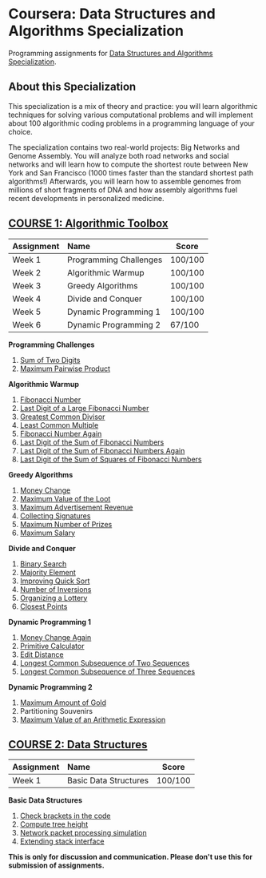 # Coursera: Data Structures and Algorithms Specialization

Programming assignments for [Data Structures and Algorithms Specialization][specializationlink].

## About this Specialization

This specialization is a mix of theory and practice: you will learn algorithmic techniques for solving various computational problems and will implement about 100 algorithmic coding problems in a programming language of your choice.

The specialization contains two real-world projects: Big Networks and Genome Assembly. You will analyze both road networks and social networks and will learn how to compute the shortest route between New York and San Francisco (1000 times faster than the standard shortest path algorithms!) Afterwards, you will learn how to assemble genomes from millions of short fragments of DNA and how assembly algorithms fuel recent developments in personalized medicine.

## [COURSE 1: Algorithmic Toolbox][courselink1]

Assignment | Name | Score
:--- | :--- | ---
Week 1 | Programming Challenges | 100/100
Week 2 | Algorithmic Warmup | 100/100
Week 3 | Greedy Algorithms 	| 100/100
Week 4 | Divide and Conquer | 100/100
Week 5 | Dynamic Programming 1 | 100/100
Week 6 | Dynamic Programming 2 | 67/100

**Programming Challenges**

1. [Sum of Two Digits](https://github.com/MarufHassan/coursera-data-structures-algorithms/tree/master/algorithmic-toolbox/week1_programming_challenges/1_sum_of_two_digits)
2. [Maximum Pairwise Product](https://github.com/MarufHassan/coursera-data-structures-algorithms/tree/master/algorithmic-toolbox/week1_programming_challenges/2_maximum_pairwise_product)

**Algorithmic Warmup**

1. [Fibonacci Number](https://github.com/MarufHassan/coursera-data-structures-algorithms/tree/master/algorithmic-toolbox/week2_algorithmic_warmup/1_fibonacci_number)
2. [Last Digit of a Large Fibonacci Number](https://github.com/MarufHassan/coursera-data-structures-algorithms/tree/master/algorithmic-toolbox/week2_algorithmic_warmup/2_last_digit_of_fibonacci_number)
3. [Greatest Common Divisor](https://github.com/MarufHassan/coursera-data-structures-algorithms/tree/master/algorithmic-toolbox/week2_algorithmic_warmup/3_greatest_common_divisor)
4. [Least Common Multiple](https://github.com/MarufHassan/coursera-data-structures-algorithms/tree/master/algorithmic-toolbox/week2_algorithmic_warmup/4_least_common_multiple)
5. [Fibonacci Number Again](https://github.com/MarufHassan/coursera-data-structures-algorithms/tree/master/algorithmic-toolbox/week2_algorithmic_warmup/5_fibonacci_number_again)
6. [Last Digit of the Sum of Fibonacci Numbers](https://github.com/MarufHassan/coursera-data-structures-algorithms/tree/master/algorithmic-toolbox/week2_algorithmic_warmup/6_last_digit_of_the_sum_of_fibonacci_numbers)
7. [Last Digit of the Sum of Fibonacci Numbers Again](https://github.com/MarufHassan/coursera-data-structures-algorithms/tree/master/algorithmic-toolbox/week2_algorithmic_warmup/7_last_digit_of_the_sum_of_fibonacci_numbers_again)
8. [Last Digit of the Sum of Squares of Fibonacci Numbers](https://github.com/MarufHassan/coursera-data-structures-algorithms/tree/master/algorithmic-toolbox/week2_algorithmic_warmup/8_last_digit_of_the_sum_of_squares_of_fibonacci_numbers)

**Greedy Algorithms**

1. [Money Change](https://github.com/MarufHassan/coursera-data-structures-algorithms/tree/master/algorithmic-toolbox/week3_greedy_algorithms/1_money_change)
2. [Maximum Value of the Loot](https://github.com/MarufHassan/coursera-data-structures-algorithms/tree/master/algorithmic-toolbox/week3_greedy_algorithms/2_maximum_value_of_the_loot)
3. [Maximum Advertisement Revenue](https://github.com/MarufHassan/coursera-data-structures-algorithms/tree/master/algorithmic-toolbox/week3_greedy_algorithms/3_maximum_advertisement_revenue)
4. [Collecting Signatures](https://github.com/MarufHassan/coursera-data-structures-algorithms/tree/master/algorithmic-toolbox/week3_greedy_algorithms/4_collecting_signatures)
5. [Maximum Number of Prizes](https://github.com/MarufHassan/coursera-data-structures-algorithms/tree/master/algorithmic-toolbox/week3_greedy_algorithms/5_maximum_number_of_prizes)
6. [Maximum Salary](https://github.com/MarufHassan/coursera-data-structures-algorithms/tree/master/algorithmic-toolbox/week3_greedy_algorithms/6_maximum_salary)

**Divide and Conquer**

1. [Binary Search](https://github.com/MarufHassan/coursera-data-structures-algorithms/tree/master/algorithmic-toolbox/week4_divide_and_conquer/1_binary_search)
2. [Majority Element](https://github.com/MarufHassan/coursera-data-structures-algorithms/tree/master/algorithmic-toolbox/week4_divide_and_conquer/2_majority_element)
3. [Improving Quick Sort](https://github.com/MarufHassan/coursera-data-structures-algorithms/tree/master/algorithmic-toolbox/week4_divide_and_conquer/3_improving_quicksort)
4. [Number of Inversions](https://github.com/MarufHassan/coursera-data-structures-algorithms/tree/master/algorithmic-toolbox/week4_divide_and_conquer/4_number_of_inversions)
5. [Organizing a Lottery](https://github.com/MarufHassan/coursera-data-structures-algorithms/tree/master/algorithmic-toolbox/week4_divide_and_conquer/5_organizing_a_lottery)
6. [Closest Points](https://github.com/MarufHassan/coursera-data-structures-algorithms/tree/master/algorithmic-toolbox/week4_divide_and_conquer/6_closest_points)

**Dynamic Programming 1**

1. [Money Change Again](https://github.com/MarufHassan/coursera-data-structures-algorithms/tree/master/algorithmic-toolbox/week5_dynamic_programming1/1_money_change_again)
2. [Primitive Calculator](https://github.com/MarufHassan/coursera-data-structures-algorithms/tree/master/algorithmic-toolbox/week5_dynamic_programming1/2_primitive_calculator)
3. [Edit Distance](https://github.com/MarufHassan/coursera-data-structures-algorithms/tree/master/algorithmic-toolbox/week5_dynamic_programming1/3_edit_distance)
4. [Longest Common Subsequence of Two Sequences](https://github.com/MarufHassan/coursera-data-structures-algorithms/tree/master/algorithmic-toolbox/week5_dynamic_programming1/4_longest_common_subsequence_of_two_sequences)
5. [Longest Common Subsequence of Three Sequences](https://github.com/MarufHassan/coursera-data-structures-algorithms/tree/master/algorithmic-toolbox/week5_dynamic_programming1/5_longest_common_subsequence_of_three_sequences)

**Dynamic Programming 2**
1. [Maximum Amount of Gold](https://github.com/MarufHassan/coursera-data-structures-algorithms/tree/master/algorithmic-toolbox/week6_dynamic_programming2/1_maximum_amount_of_gold)
2. Partitioning Souvenirs
3. [Maximum Value of an Arithmetic Expression](https://github.com/MarufHassan/coursera-data-structures-algorithms/tree/master/algorithmic-toolbox/week6_dynamic_programming2/3_maximum_value_of_an_arithmetic_expression)

## [COURSE 2: Data Structures][courselink2]

Assignment | Name | Score
:--- | :--- | ---
Week 1 | Basic Data Structures | 100/100

**Basic Data Structures**

1. [Check brackets in the code](https://github.com/MarufHassan/coursera-data-structures-algorithms/tree/master/data-structures/week1_basic_data_structures/1_check_brackets_in_code)
2. [Compute tree height](https://github.com/MarufHassan/coursera-data-structures-algorithms/tree/master/data-structures/week1_basic_data_structures/2_tree_height)
3. [Network packet processing simulation](https://github.com/MarufHassan/coursera-data-structures-algorithms/tree/master/data-structures/week1_basic_data_structures/3_network_packet_processing_simulation)
4. [Extending stack interface](https://github.com/MarufHassan/coursera-data-structures-algorithms/tree/master/data-structures/week1_basic_data_structures/4_stack_with_max)


**This is only for discussion and communication. Please don't use this for submission of assignments.**

[specializationlink]: https://www.coursera.org/specializations/data-structures-algorithms
[courselink1]: https://www.coursera.org/learn/algorithmic-toolbox
[courselink2]: https://www.coursera.org/learn/data-structures